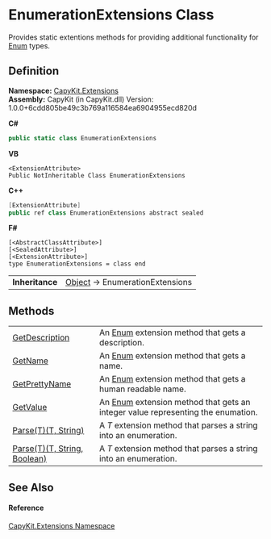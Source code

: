 # EnumerationExtensions Class


Provides static extentions methods for providing additional functionality for <a href="https://learn.microsoft.com/dotnet/api/system.enum" target="_blank" rel="noopener noreferrer">Enum</a> types.



## Definition
**Namespace:** <a href="N_CapyKit_Extensions">CapyKit.Extensions</a>  
**Assembly:** CapyKit (in CapyKit.dll) Version: 1.0.0+6cdd805be49c3b769a116584ea6904955ecd820d

**C#**
``` C#
public static class EnumerationExtensions
```
**VB**
``` VB
<ExtensionAttribute>
Public NotInheritable Class EnumerationExtensions
```
**C++**
``` C++
[ExtensionAttribute]
public ref class EnumerationExtensions abstract sealed
```
**F#**
``` F#
[<AbstractClassAttribute>]
[<SealedAttribute>]
[<ExtensionAttribute>]
type EnumerationExtensions = class end
```

<table><tr><td><strong>Inheritance</strong></td><td><a href="https://learn.microsoft.com/dotnet/api/system.object" target="_blank" rel="noopener noreferrer">Object</a>  →  EnumerationExtensions</td></tr>
</table>



## Methods
<table>
<tr>
<td><a href="M_CapyKit_Extensions_EnumerationExtensions_GetDescription">GetDescription</a></td>
<td>An <a href="https://learn.microsoft.com/dotnet/api/system.enum" target="_blank" rel="noopener noreferrer">Enum</a> extension method that gets a description.</td></tr>
<tr>
<td><a href="M_CapyKit_Extensions_EnumerationExtensions_GetName">GetName</a></td>
<td>An <a href="https://learn.microsoft.com/dotnet/api/system.enum" target="_blank" rel="noopener noreferrer">Enum</a> extension method that gets a name.</td></tr>
<tr>
<td><a href="M_CapyKit_Extensions_EnumerationExtensions_GetPrettyName">GetPrettyName</a></td>
<td>An <a href="https://learn.microsoft.com/dotnet/api/system.enum" target="_blank" rel="noopener noreferrer">Enum</a> extension method that gets a human readable name.</td></tr>
<tr>
<td><a href="M_CapyKit_Extensions_EnumerationExtensions_GetValue">GetValue</a></td>
<td>An <a href="https://learn.microsoft.com/dotnet/api/system.enum" target="_blank" rel="noopener noreferrer">Enum</a> extension method that gets an integer value representing the enumation.</td></tr>
<tr>
<td><a href="M_CapyKit_Extensions_EnumerationExtensions_Parse__1">Parse(T)(T, String)</a></td>
<td>A <em>T</em> extension method that parses a string into an enumeration.</td></tr>
<tr>
<td><a href="M_CapyKit_Extensions_EnumerationExtensions_Parse__1_1">Parse(T)(T, String, Boolean)</a></td>
<td>A <em>T</em> extension method that parses a string into an enumeration.</td></tr>
</table>

## See Also


#### Reference
<a href="N_CapyKit_Extensions">CapyKit.Extensions Namespace</a>  
